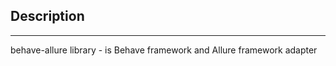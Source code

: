 Description
-----------
-----------

behave-allure library - is Behave framework and Allure framework adapter
